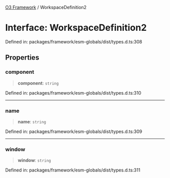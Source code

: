 [O3 Framework](../API.md) / WorkspaceDefinition2

# Interface: WorkspaceDefinition2

Defined in: packages/framework/esm-globals/dist/types.d.ts:308

## Properties

### component

> **component**: `string`

Defined in: packages/framework/esm-globals/dist/types.d.ts:310

***

### name

> **name**: `string`

Defined in: packages/framework/esm-globals/dist/types.d.ts:309

***

### window

> **window**: `string`

Defined in: packages/framework/esm-globals/dist/types.d.ts:311
